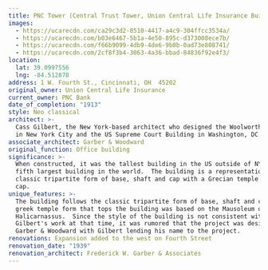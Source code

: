 ```yaml
---
title: PNC Tower (Central Trust Tower, Union Central Life Insurance Building)
images:
  - https://ucarecdn.com/ca29c3d2-8510-4417-a4c9-304ffcc3534a/
  - https://ucarecdn.com/b03e6467-5b1a-4e50-895c-d373008ece7b/
  - https://ucarecdn.com/f66b9099-4db9-4de6-9b0b-0ad73e808741/
  - https://ucarecdn.com/2cf8f3b4-3063-4a36-bbad-84836f92e4f3/
location:
  lat: 39.0997556
  lng: -84.512878
address: 1 W. Fourth St., Cincinnati, OH  45202
original_owner: Union Central Life Insurance
current_owner: PNC Bank
date_of_completion: "1913"
style: Neo classical
architect: >-
  Cass Gilbert, the New York-based architect who designed the Woolworth Building
  in New York City and the US Supreme Court Building in Washington, DC.
associate_architect: Garber & Woodward
original_function: Office building
significance: >-
  When constructed, it was the tallest building in the US outside of NYC and the
  fifth largest building in the world.  The building is a representation of a
  classic tripartite form of base, shaft and cap with a Grecian temple as the
  cap.
unique_features: >-
  The building follows the classic tripartite form of base, shaft and cap.  The
  greek temple form that tops the building was based on the Mausoleum of
  Halicarnassus.  Since the style of the building is not consistent with Cass
  Gilbert's work at that time, it was rumored that the project was design by
  Garber & Woodward with Gilbert lending his name to the project.
renovations: Expansion added to the west on Fourth Street
renovation_date: "1939"
renovation_architect: Frederick W. Garber & Associates
---
```

